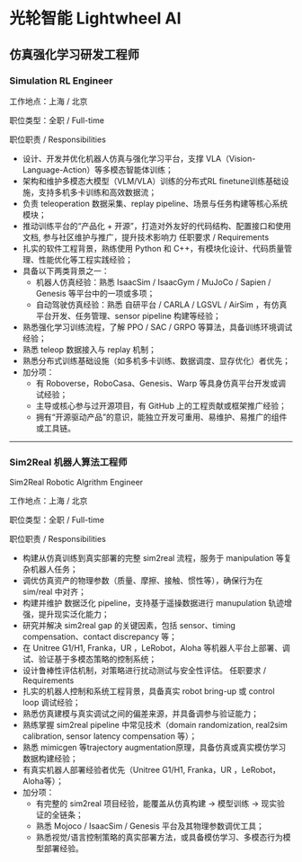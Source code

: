 # 光轮智能 Lightwheel AI
## 仿真强化学习研发工程师
### Simulation RL Engineer
工作地点：上海 / 北京

职位类型：全职 / Full-time

职位职责 / Responsibilities
- 设计、开发并优化机器人仿真与强化学习平台，支撑 VLA（Vision-Language-Action）等多模态智能体训练；
- 架构和维护多模态大模型（VLM/VLA）训练的分布式RL finetune训练基础设施，支持多机多卡训练和高效数据流；
- 负责 teleoperation 数据采集、replay pipeline、场景与任务构建等核心系统模块；
- 推动训练平台的“产品化 + 开源”，打造对外友好的代码结构、配置接口和使用文档, 参与社区维护与推广，提升技术影响力
任职要求 / Requirements
- 扎实的软件工程背景，熟练使用 Python 和 C++，有模块化设计、代码质量管理、性能优化等工程实践经验；
- 具备以下两类背景之一：
  - 机器人仿真经验：熟悉 IsaacSim / IsaacGym / MuJoCo / Sapien / Genesis 等平台中的一项或多项；
  - 自动驾驶仿真经验：熟悉 自研平台 / CARLA / LGSVL / AirSim ，有仿真平台开发、任务管理、sensor pipeline 构建等经验；
- 熟悉强化学习训练流程，了解 PPO / SAC / GRPO 等算法，具备训练环境调试经验；
- 熟悉 teleop 数据接入与 replay 机制；
- 熟悉分布式训练基础设施（如多机多卡训练、数据调度、显存优化）者优先；
- 加分项：
  - 有 Roboverse，RoboCasa、Genesis、Warp 等具身仿真平台开发或调试经验；
  - 主导或核心参与过开源项目，有 GitHub 上的工程贡献或框架推广经验；
  - 拥有“开源驱动产品”的意识，能独立开发可重用、易维护、易推广的组件或工具链。

---
### Sim2Real 机器人算法工程师
Sim2Real Robotic Algrithm Engineer

工作地点：上海 / 北京 

职位类型：全职 / Full-time

职位职责 / Responsibilities
- 构建从仿真训练到真实部署的完整 sim2real 流程，服务于 manipulation 等复杂机器人任务；
- 调优仿真资产的物理参数（质量、摩擦、接触、惯性等），确保行为在 sim/real 中对齐；
- 构建并维护 数据泛化 pipeline，支持基于遥操数据进行 manupulation 轨迹增强，提升现实泛化能力；
- 研究并解决 sim2real gap 的关键因素，包括 sensor、timing compensation、contact discrepancy 等；
- 在 Unitree G1/H1,  Franka，UR ，LeRobot，Aloha 等机器人平台上部署、调试、验证基于多模态策略的控制系统；
- 设计鲁棒性评估机制，对策略进行扰动测试与安全性评估。
任职要求 / Requirements
- 扎实的机器人控制和系统工程背景，具备真实 robot bring-up 或 control loop 调试经验；
- 熟悉仿真建模与真实调试之间的偏差来源，并具备调参与验证能力；
- 熟练掌握 sim2real pipeline 中常见技术（domain randomization, real2sim calibration, sensor latency compensation 等）；
- 熟悉 mimicgen 等trajectory augmentation原理，具备仿真或真实模仿学习数据构建经验；
- 有真实机器人部署经验者优先（Unitree G1/H1,  Franka，UR ，LeRobot，Aloha等）；
- 加分项：
  - 有完整的 sim2real 项目经验，能覆盖从仿真构建 → 模型训练 → 现实验证的全链条；
  - 熟悉 Mojoco / IsaacSim / Genesis 平台及其物理参数调优工具；
  - 熟悉视觉/语言控制策略的真实部署方法，或具备模仿学习、多模态行为模型部署经验。